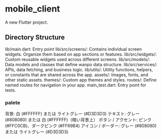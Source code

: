 # mobile_client

A new Flutter project.

## Directory Structure

lib/main.dart: Entry point
lib/src/screens/: Contains individual screen widgets. Organize them based on app sections or features.
lib/src/widgets/: Custom reusable widgets used across different screens.
lib/src/models/: Data models and classes that define wanpo data structure.
lib/src/services/: APIs, data fetching, and business logic.
lib/utils/: Utility functions, helpers, or constants that are shared across the app.
assets/: Images, fonts, and other static assets.
themes/: Custom app themes and styles.
routes/: Define named routes for navigation in your app.
main_test.dart: Entry point for tests.

### palete

背景: 白 (#FFFFFF) または ライトグレー (#D3D3D3)
テキスト: グレー (#808080) または 白 (#FFFFFF)（暗い背景上）
ボタン / アクセント: ピンク (#FFC0CB)、ダークピンク (#FF69B4)
アイコン / ボーダー: グレー (#808080) または ライトグレー (#D3D3D3)

